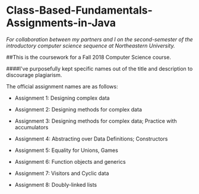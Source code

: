 # Class-Based-Fundamentals-Assignments-in-Java
*For collaboration between my partners and I on the second-semester of the introductory computer science sequence at Northeastern University.*

##This is the coursework for a Fall 2018 Computer Science course.

####I've purposefully kept specific names out of the title and description to discourage plagiarism.

The official assignment names are as follows:

* Assignment 1: Designing complex data

* Assignment 2: Designing methods for complex data

* Assignment 3: Designing methods for complex data; Practice with accumulators

* Assignment 4: Abstracting over Data Definitions; Constructors

* Assignment 5: Equality for Unions, Games

* Assignment 6: Function objects and generics

* Assignment 7: Visitors and Cyclic data

* Assignment 8: Doubly-linked lists
